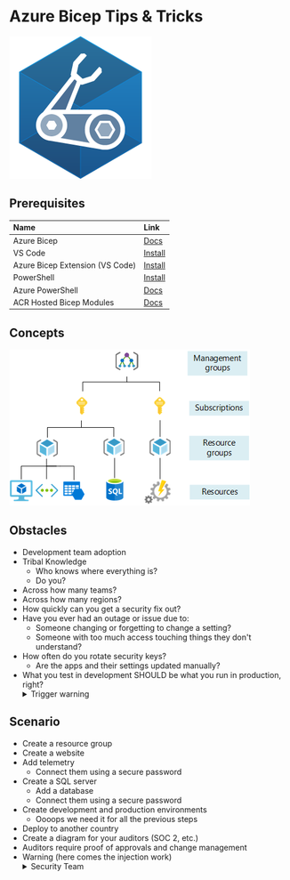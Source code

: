 # Azure Bicep Tips & Tricks

![Bicep Logo](../images/BicepLogoImage.png)

## Prerequisites

| Name | Link
|:-- |:--
| Azure Bicep | [Docs](https://docs.microsoft.com/azure/azure-resource-manager/bicep/overview?tabs=bicep)
| VS Code | [Install](https://code.visualstudio.com/download)
| Azure Bicep Extension (VS Code) | [Install](https://marketplace.visualstudio.com/items?itemName=ms-azuretools.vscode-bicep)
| PowerShell | [Install](https://github.com/PowerShell/PowerShell/blob/master/README.md#get-powershell)
| Azure PowerShell | [Docs](https://docs.microsoft.com/powershell/azure/get-started-azureps?view=azps-8.3.0)
| ACR Hosted Bicep Modules | [Docs](https://docs.microsoft.com/azure/azure-resource-manager/bicep/private-module-registry?tabs=azure-powershell)

## Concepts

![Management Groups](../images/scope-levels.png)

## Obstacles

- Development team adoption
- Tribal Knowledge
  - Who knows where everything is?
  - Do you?
- Across how many teams?
- Across how many regions?
- How quickly can you get a security fix out?
- Have you ever had an outage or issue due to:
  - Someone changing or forgetting to change a setting?
  - Someone with too much access touching things they don't understand?
- How often do you rotate security keys?
  - Are the apps and their settings updated manually?
- What you test in development SHOULD be what you run in production, right?
    <details>
    <summary>
    Trigger warning
    </summary>
    <span style="color:red">Have you ever had your code run differently "on someone else's computer"?</span>
    </details>

## Scenario

- Create a resource group
- Create a website
- Add telemetry
  - Connect them using a secure password
- Create a SQL server
  - Add a database
  - Connect them using a secure password
- Create development and production environments
  - Oooops we need it for all the previous steps
- Deploy to another country
- Create a diagram for your auditors (SOC 2, etc.)
- Auditors require proof of approvals and change management
- Warning (here comes the injection work)
  <details>
    <summary>
      Security Team
    </summary>
    <span style="color:red">Needs SQL sensitivity labels</span>
  </details>

